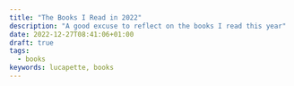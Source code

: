 ```yaml
---
title: "The Books I Read in 2022"
description: "A good excuse to reflect on the books I read this year"
date: 2022-12-27T08:41:06+01:00
draft: true
tags:
  - books
keywords: lucapette, books
---
```

